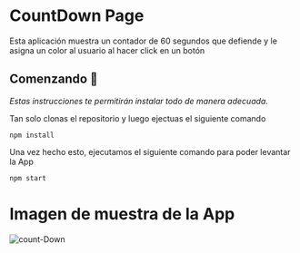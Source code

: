 # CountDown Page

Esta aplicación muestra un contador de 60 segundos que defiende y le asigna un color al usuario al hacer click en un botón

## Comenzando 🚀

_Estas instrucciones te permitirán instalar todo de manera adecuada._

Tan solo clonas el repositorio y luego ejectuas el siguiente comando

```
npm install
```

Una vez hecho esto, ejecutamos el siguiente comando para poder levantar la App

```
npm start
```

# Imagen de muestra de la App

<p><img src="https://i.ibb.co/SfRtRLR/count-Down.png" alt="count-Down" border="0"></p> 
